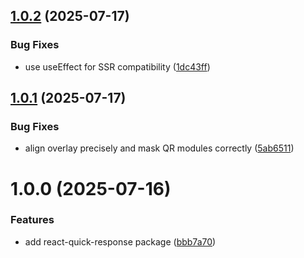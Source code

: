## [1.0.2](https://github.com/rfoel/react-quick-response/compare/v1.0.1...v1.0.2) (2025-07-17)


### Bug Fixes

* use useEffect for SSR compatibility ([1dc43ff](https://github.com/rfoel/react-quick-response/commit/1dc43ff2c0d7405249cc9992e97314b0547cf9ba))

## [1.0.1](https://github.com/rfoel/react-quick-response/compare/v1.0.0...v1.0.1) (2025-07-17)


### Bug Fixes

* align overlay precisely and mask QR modules correctly ([5ab6511](https://github.com/rfoel/react-quick-response/commit/5ab65112933de795a85a4c1a5c8e1a5d9d39fce7))

# 1.0.0 (2025-07-16)


### Features

* add react-quick-response package ([bbb7a70](https://github.com/rfoel/react-quick-response/commit/bbb7a705339e2ec2d73410a30e8167f150303e6b))
